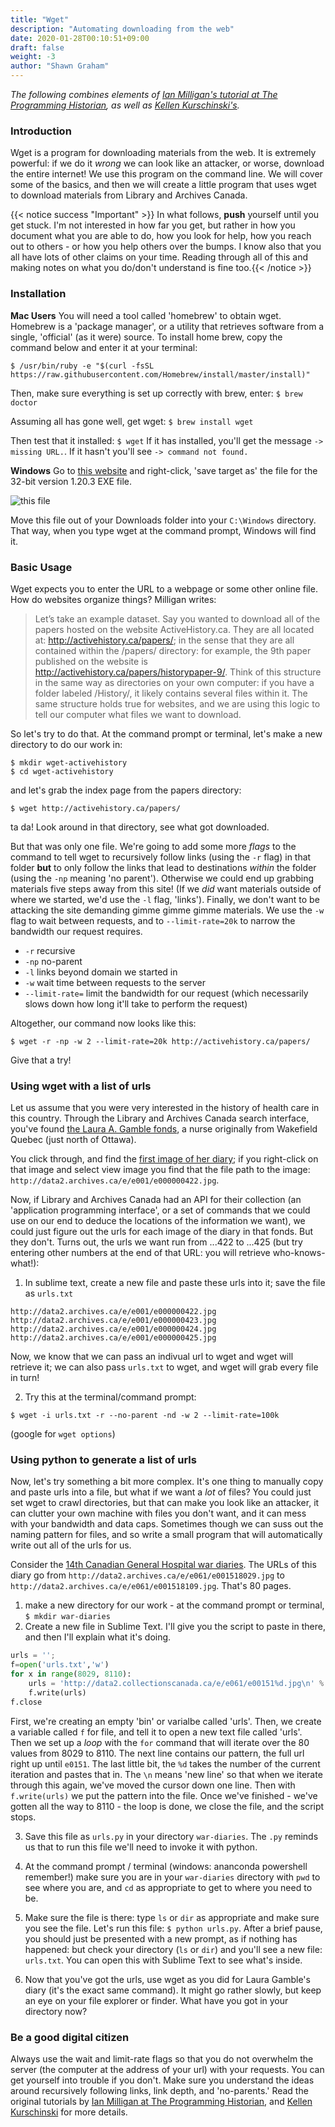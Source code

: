 ```yaml
---
title: "Wget"
description: "Automating downloading from the web"
date: 2020-01-28T00:10:51+09:00
draft: false
weight: -3
author: "Shawn Graham"
---
```


_The following combines elements of [Ian Milligan's tutorial at The Programming Historian](https://programminghistorian.org/en/lessons/automated-downloading-with-wget), as well as [Kellen Kurschinski's](https://programminghistorian.org/en/lessons/applied-archival-downloading-with-wget)._

### Introduction

Wget is a program for downloading materials from the web. It is extremely powerful: if we do it _wrong_ we can look like an attacker, or worse, download the entire internet! We use this program on the command line. We will cover some of the basics, and then we will create a little program that uses wget to download materials from Library and Archives Canada.  

{{< notice success "Important" >}} In what follows, **push** yourself until you get stuck. I'm not interested in how far you get, but rather in how you document what you are able to do, how you look for help, how you reach out to others - or how you help others over the bumps. I know also that you all have lots of other claims on your time. Reading through all of this and making notes on what you do/don't understand is fine too.{{< /notice >}}

### Installation

**Mac Users**
You will need a tool called 'homebrew' to obtain wget. Homebrew is a 'package manager', or a utility that retrieves software from a single, 'official' (as it were) source. To install home brew, copy the command below and enter it at your terminal:

```
$ /usr/bin/ruby -e "$(curl -fsSL https://raw.githubusercontent.com/Homebrew/install/master/install)"
```

Then, make sure everything is set up correctly with brew, enter: `$ brew doctor`

Assuming all has gone well, get wget: `$ brew install wget`

Then test that it installed: `$ wget` If it has installed, you'll get the message `-> missing URL.`. If it hasn't you'll see `-> command not found.`

**Windows**
Go to [this website](https://eternallybored.org/misc/wget/) and right-click, 'save target as' the file for the 32-bit version 1.20.3 EXE file.

![this file](/images/wget/wget-exe.png)

Move this file out of your Downloads folder into your `C:\Windows` directory. That way, when you type wget at the command prompt, Windows will find it.

### Basic Usage

Wget expects you to enter the URL to a webpage or some other online file. How do websites organize things? Milligan writes:

> Let’s take an example dataset. Say you wanted to download all of the papers hosted on the website ActiveHistory.ca. They are all located at: http://activehistory.ca/papers/; in the sense that they are all contained within the /papers/ directory: for example, the 9th paper published on the website is http://activehistory.ca/papers/historypaper-9/. Think of this structure in the same way as directories on your own computer: if you have a folder labeled /History/, it likely contains several files within it. The same structure holds true for websites, and we are using this logic to tell our computer what files we want to download.

So let's try to do that. At the command prompt or terminal, let's make a new directory to do our work in:

```
$ mkdir wget-activehistory
$ cd wget-activehistory
```
and let's grab the index page from the papers directory:

`$ wget http://activehistory.ca/papers/`

ta da! Look around in that directory, see what got downloaded.

But that was only one file. We're going to add some more _flags_ to the command to tell wget to recursively follow links (using the `-r` flag) in that folder **but** to only follow the links that lead to destinations _within_ the folder (using the `-np` meaning 'no parent'). Otherwise we could end up grabbing materials five steps away from this site! (If we _did_ want materials outside of where we started, we'd use the `-l` flag, 'links'). Finally, we don't want to be attacking the site demanding gimme gimme gimme materials. We use the `-w` flag to wait between requests, and to `--limit-rate=20k` to narrow the bandwidth our request requires.

+ `-r` recursive
+ `-np` no-parent
+ `-l` links beyond domain we started in
+ `-w` wait time between requests to the server
+ `--limit-rate=` limit the bandwidth for our request (which necessarily slows down how long it'll take to perform the request)

Altogether, our command now looks like this:

`$ wget -r -np -w 2 --limit-rate=20k http://activehistory.ca/papers/`

Give that a try!

### Using wget with a list of urls

Let us assume that you were very interested in the history of health care in this country. Through the Library and Archives Canada search interface, you've found [the Laura A. Gamble fonds](http://collectionscanada.gc.ca/pam_archives/index.php?fuseaction=genitem.displayItem&lang=eng&rec_nbr=2005110&rec_nbr_list=3366167,3203123,2005097,2005100,2005101,2005099,2005096,2005110,2005108,2005106), a nurse originally from Wakefield Quebec (just north of Ottawa).

You click through, and find the [first image of her diary](http://collectionscanada.gc.ca/pam_archives/index.php?fuseaction=genitem.displayEcopies&lang=eng&rec_nbr=98246&rec_nbr_list=1883093,5030348,212367,122166,98246&title=Laura+A.+Gamble+fonds+%5Btextual+record%2C+graphic+material%5D.+&ecopy=e000000422); if you right-click on that image and select view image you find that the file path to the image: `http://data2.archives.ca/e/e001/e000000422.jpg`.

Now, if Library and Archives Canada had an API for their collection (an 'application programming interface', or a set of commands that we could use on our end to deduce the locations of the information we want), we could just figure out the urls for each image of the diary in that fonds. But they don't. Turns out, the urls we want run from ...422 to ...425 (but try entering other numbers at the end of that URL: you will retrieve who-knows-what!):

1. In sublime text, create a new file and paste these urls into it; save the file as `urls.txt`

```
http://data2.archives.ca/e/e001/e000000422.jpg
http://data2.archives.ca/e/e001/e000000423.jpg
http://data2.archives.ca/e/e001/e000000424.jpg
http://data2.archives.ca/e/e001/e000000425.jpg
```

Now, we know that we can pass an indivual url to wget and wget will retrieve it; we can also pass `urls.txt` to wget, and wget will grab every file in turn!

2. Try this at the terminal/command prompt:

`$ wget -i urls.txt -r --no-parent -nd -w 2 --limit-rate=100k`

(google for `wget options`)

### Using python to generate a list of urls
Now, let's try something a bit more complex. It's one thing to manually copy and paste urls into a file, but what if we want a _lot_ of files? You could just set wget to crawl directories, but that can make you look like an attacker, it can clutter your own machine with files you don't want, and it can mess with your bandwidth and data caps. Sometimes though we can suss out the naming pattern for files, and so write a small program that will automatically write out all of the urls for us.

Consider the [14th Canadian General Hospital war diaries](http://collectionscanada.gc.ca/pam_archives/index.php?fuseaction=genitem.displayItem&lang=eng&rec_nbr=2005110&rec_nbr_list=3366167,3203123,2005097,2005100,2005101,2005099,2005096,2005110,2005108,2005106). The URLs of this diary go from `http://data2.archives.ca/e/e061/e001518029.jpg` to `http://data2.archives.ca/e/e061/e001518109.jpg`. That's 80 pages.

1. make a new directory for our work - at the command prompt or terminal, `$ mkdir war-diaries`
2. Create a new file in Sublime Text. I'll give you the script to paste in there, and then I'll explain what it's doing.

```python
urls = '';
f=open('urls.txt','w')
for x in range(8029, 8110):
    urls = 'http://data2.collectionscanada.ca/e/e061/e00151%d.jpg\n' % (x)
    f.write(urls)
f.close
```

First, we're creating an empty 'bin' or varialbe called 'urls'. Then, we create a variable called `f` for file, and tell it to open a new text file called 'urls'. Then we set up a _loop_ with the `for` command that will iterate over the 80 values from 8029 to 8110. The next line contains our pattern, the full url right up until `e0151`. The last little bit, the `%d` takes the number of the current iteration and pastes that in. The `\n` means 'new line' so that when we iterate through this again, we've moved the cursor down one line. Then with `f.write(urls)` we put the pattern into the file. Once we've finished - we've gotten all the way to 8110 - the loop is done, we close the file, and the script stops.

3. Save this file as `urls.py` in your directory `war-diaries`. The `.py` reminds us that to run this file we'll need to invoke it with python.

4. At the command prompt / terminal (windows: ananconda powershell remember!) make sure you are in your `war-diaries` directory with `pwd` to see where you are, and `cd` as appropriate to get to where you need to be.

5. Make sure the file is there: type `ls` or `dir` as appropriate and make sure you see the file. Let's run this file: `$ python urls.py`. After a brief pause, you should just be presented with a new prompt, as if nothing has happened: but check your directory (`ls` or `dir`) and you'll see a new file: `urls.txt`. You can open this with Sublime Text to see what's inside.

6. Now that you've got the urls, use wget as you did for Laura Gamble's diary (it's the exact same command). It might go rather slowly, but keep an eye on your file explorer or finder. What have you got in your directory now?

### Be a good digital citizen

Always use the wait and limit-rate flags so that you do not overwhelm the server (the computer at the address of your url) with your requests. You can get yourself into trouble if you don't. Make sure you understand the ideas around recursively following links, link depth, and 'no-parents.' Read the original tutorials by [Ian Milligan at The Programming Historian](https://programminghistorian.org/en/lessons/automated-downloading-with-wget), and [Kellen Kurschinski](https://programminghistorian.org/en/lessons/applied-archival-downloading-with-wget) for more details.
